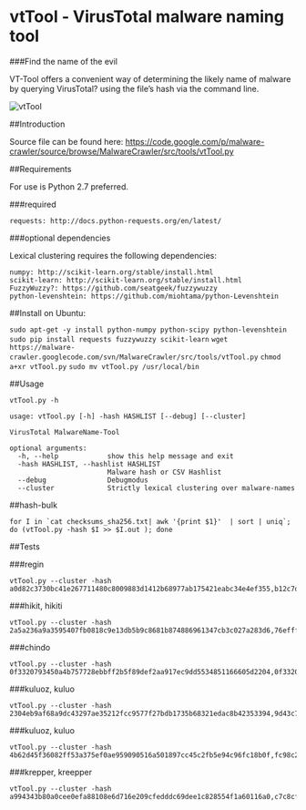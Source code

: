 # vtTool - VirusTotal malware naming tool

###Find the name of the evil

VT-Tool offers a convenient way of determining the likely name of malware by querying VirusTotal? using the file’s hash via the command line. 

![vtTool](https://raw.githubusercontent.com/robbyFux/Tools/master/doc/vtTool.png)

##Introduction

Source file can be found here: https://code.google.com/p/malware-crawler/source/browse/MalwareCrawler/src/tools/vtTool.py

##Requirements

For use is Python 2.7 preferred.

###required

    requests: http://docs.python-requests.org/en/latest/ 

###optional dependencies

Lexical clustering requires the following dependencies:

    numpy: http://scikit-learn.org/stable/install.html
    scikit-learn: http://scikit-learn.org/stable/install.html
    FuzzyWuzzy?: https://github.com/seatgeek/fuzzywuzzy
    python-levenshtein: https://github.com/miohtama/python-Levenshtein 

##Install on Ubuntu:

`sudo apt-get -y install python-numpy python-scipy python-levenshtein`
`sudo pip install requests fuzzywuzzy scikit-learn`
`wget https://malware-crawler.googlecode.com/svn/MalwareCrawler/src/tools/vtTool.py`
`chmod a+xr vtTool.py`
`sudo mv vtTool.py /usr/local/bin`

##Usage

```
vtTool.py -h

usage: vtTool.py [-h] -hash HASHLIST [--debug] [--cluster]

VirusTotal MalwareName-Tool

optional arguments:
  -h, --help            show this help message and exit
  -hash HASHLIST, --hashlist HASHLIST
                        Malware hash or CSV Hashlist
  --debug               Debugmodus
  --cluster             Strictly lexical clustering over malware-names
```

##hash-bulk

```
for I in `cat checksums_sha256.txt| awk '{print $1}'  | sort | uniq`; do (vtTool.py -hash $I >> $I.out ); done
```

##Tests

###regin
```
vtTool.py --cluster -hash a0d82c3730bc41e267711480c8009883d1412b68977ab175421eabc34e4ef355,b12c7d57507286bbbe36d7acf9b34c22c96606ffd904e3c23008399a4a50c047
```

###hikit, hikiti
```
vtTool.py --cluster -hash 2a5a236a9a3595407fb0818c9e13db5b9c8681b874886961347cb3c027a283d6,76efffab160f28fd999ae240e305572059aee689f7463b11032b5dd3dccbf415,aa4b2b448a5e246888304be51ef9a65a11a53bab7899bc1b56e4fc20e1b1fd9f
```

###chindo
```
vtTool.py --cluster -hash 0f3320793450a4b757728ebbff2b5f89def2aa917ec9dd5534851166605d2204,0f3320793450a4b757728ebbff2b5f89def2aa917ec9dd5534851166605d2204,18ffa4f1ccd85c0a5fe4b45fc969e66ae3ed91be77056163fc28a02fb040d9ef,61f5a94e895c29412c3501036c88bef2be262e49119eb61b9f37600aaf645af5,71853eb1e60ce98dc06356ee9614b838cf9ba535827ea3f9521b6c3d79f55de9
```

###kuluoz, kuluo
```
vtTool.py --cluster -hash 2304eb9af68a9dc43297ae35212fcc9577f27bdb1735b68321edac8b42353394,9d43c7efb4debb6dea3f269c0fbb8bf81899d4cd3f8a21ab3b78b91fb21b63d8,8e9dcf22388c5479708575d206d9088466c18d37257057b449524b08802bd20f,3cd40d1f7d51cbb4d328497f68d0807547e2dfac7fa31b6b055a3cab9765e820,26ff7f50c66eeea33772a8739b15c5a2532524e1cf1b7ba46b26432ffe5dc93a
```

###kuluoz, kuluo
```
vtTool.py --cluster -hash 4b62d45f36082ff53a375ef0ae959090516a501897cc45c2fb5e94c96fc18b0f,fc98c254b04b57d9a10d10c4045e78bc10a51c2d548080bba7aabe30d9627e38,4b6dc78482c9a7c23b24d1bb577273971355e203e7a36db218cea7a8699597b0,f04bead31a6a37b6b5d002f16ca1404ee4f3487fe537ecc70cfb7ab2a64eb52a,ed2c88bcd511018df835c3172afcee46559a5c1f08bf764bdc74bd162682be34,13cbbd269a1af1d5f6f7730c67c0cbb0ff38a5bd65b07ceb22a432a7d5005c24,13cbbd269a1af1d5f6f7730c67c0cbb0ff38a5bd65b07ceb22a432a7d5005c24,fa728994a76ab0d5dfa89f262c47102550cb85db6a68a3b0b7d69005b7758e53
```

###krepper, kreepper
```
vtTool.py --cluster -hash a994343b80a0cee0efa88108e6d716e209cfedddc69dee1c828554f1a60116a0,c7c8cff02c4b23006019155f7ee19b5b1cccff17b2b0b41ae6fd8b8ce77665f3,9a56297a2fcfdff84316f2aa2d1b3233e5f1ced30ba0bdea5867e1ea3d342dcb,5b96b57ef0f5fc72cf6bfc7f00c3a3cd275630626f88ecea9fe3738d90bc15ac,fa048255536ed8d8f01130bb496165ba75a5783fb3408c87f9c1805498921e87,e61984ae095642c5eea47a7f97f7e58558701ffa771fb0764a0141971a51e162
```

